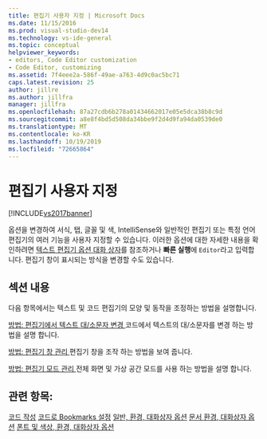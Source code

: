 ```yaml
---
title: 편집기 사용자 지정 | Microsoft Docs
ms.date: 11/15/2016
ms.prod: visual-studio-dev14
ms.technology: vs-ide-general
ms.topic: conceptual
helpviewer_keywords:
- editors, Code Editor customization
- Code Editor, customizing
ms.assetid: 7f4eee2a-586f-49ae-a763-4d9c0ac5bc71
caps.latest.revision: 25
author: jillre
ms.author: jillfra
manager: jillfra
ms.openlocfilehash: 87a27cdb6b278a01434662017e05e5dca38b8c9d
ms.sourcegitcommit: a8e8f4bd5d508da34bbe9f2d4d9fa94da0539de0
ms.translationtype: MT
ms.contentlocale: ko-KR
ms.lasthandoff: 10/19/2019
ms.locfileid: "72665864"
---
```

# <a name="customizing-the-editor"></a>편집기 사용자 지정
[!INCLUDE[vs2017banner](../includes/vs2017banner.md)]

옵션을 변경하여 서식, 탭, 글꼴 및 색, IntelliSense와 일반적인 편집기 또는 특정 언어 편집기의 여러 기능을 사용자 지정할 수 있습니다. 이러한 옵션에 대한 자세한 내용을 확인하려면 [텍스트 편집기 옵션 대화 상자](../ide/reference/text-editor-options-dialog-box.md)를 참조하거나 **빠른 실행**에 `Editor`라고 입력합니다. 편집기 창이 표시되는 방식을 변경할 수도 있습니다.

## <a name="in-this-section"></a>섹션 내용
 다음 항목에서는 텍스트 및 코드 편집기의 모양 및 동작을 조정하는 방법을 설명합니다.

 [방법: 편집기에서 텍스트 대/소문자 변경 ](../ide/how-to-change-text-case-in-the-editor.md) 코드에서 텍스트의 대/소문자를 변경 하는 방법을 설명 합니다.

 [방법: 편집기 창 관리 ](../ide/how-to-manage-editor-windows.md) 편집기 창을 조작 하는 방법을 보여 줍니다.

 [방법: 편집기 모드 관리 ](../ide/how-to-manage-editor-modes.md) 전체 화면 및 가상 공간 모드를 사용 하는 방법을 설명 합니다.

## <a name="see-also"></a>관련 항목:
 [코드 작성](../ide/writing-code-in-the-code-and-text-editor.md) [코드로 Bookmarks 설정](../ide/setting-bookmarks-in-code.md) [일반, 환경, 대화상자 옵션](../ide/reference/general-environment-options-dialog-box.md) [문서 환경, 대화상자 옵션](../ide/reference/documents-environment-options-dialog-box.md) [폰트 및 색상, 환경, 대화상자 옵션](../ide/reference/fonts-and-colors-environment-options-dialog-box.md)
